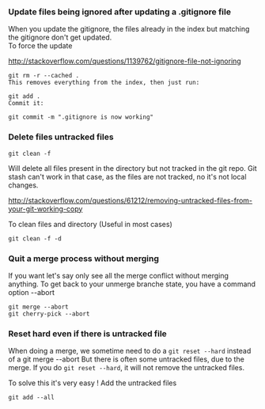 ### **Update files being ignored after updating a .gitignore file**   
When you update the gitignore, the files already in the index but matching the gitignore don't get updated.   
To force the update 

http://stackoverflow.com/questions/1139762/gitignore-file-not-ignoring

```
git rm -r --cached .
This removes everything from the index, then just run:

git add .
Commit it:

git commit -m ".gitignore is now working"
```

### **Delete files untracked files**   
```
git clean -f
``` 
Will delete all files present in the directory but not tracked in the git repo. 
Git stash can't work in that case, as the files are not tracked, no it's not local changes. 

http://stackoverflow.com/questions/61212/removing-untracked-files-from-your-git-working-copy

To clean files and directory  (Useful in most cases)   
```
git clean -f -d
```

### Quit a merge process without merging 

If you want let's say only see all the merge conflict without merging anything. 
To get back to your unmerge branche state, you have a command option --abort
````
git merge --abort 
git cherry-pick --abort
````


### Reset hard even if there is untracked file 

When doing a merge, we sometime need to do a `git reset --hard` instead of a git merge --abort 
But there is often some untracked files, due to the merge. 
If you do `git reset --hard`, it will not remove the untracked files. 

To solve this it's very easy ! 
Add the untracked files 

`git add --all` 
